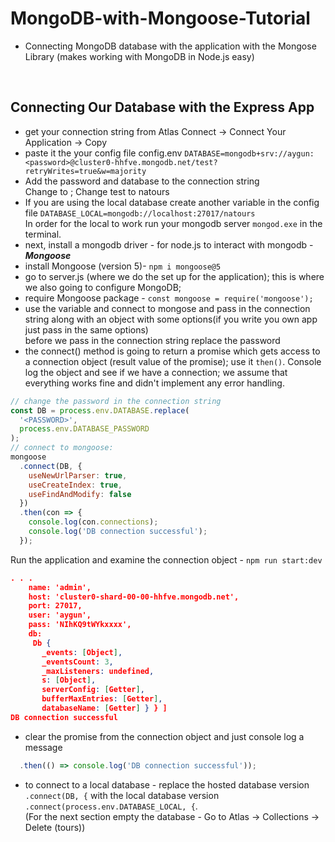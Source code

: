 # MongoDB-with-Mongoose-Tutorial
- Connecting MongoDB database with the application with the Mongose Library (makes working with MongoDB in Node.js easy)
<br/>

## Connecting Our Database with the Express App
- get your connection string from Atlas Connect -> Connect Your Application -> Copy
- paste it the your config file config.env ```DATABASE=mongodb+srv://aygun:<password>@cluster0-hhfve.mongodb.net/test?retryWrites=true&w=majority```
- Add the password and database to the connection string  
  Change <password> to <PASSWORD>; 
  Change test to natours
- If you are using the local database create another variable in the config file ```DATABASE_LOCAL=mongodb://localhost:27017/natours```  
  In order for the local to work run your mongodb server ```mongod.exe``` in the terminal.
- next, install a mongodb driver - for node.js to interact with mongodb - ***Mongoose***  
- install Mongoose (version 5)- ```npm i mongoose@5```
- go to server.js (where we do the set up for the application); this is where we also going to configure MongoDB;
- require Mongoose package - ```const mongoose = require('mongoose');```
- use the variable and connect to mongose and pass in the connection string along with an object with some options(if you write you own app just pass in the same options)  
  before we pass in the connection string replace the password
- the connect() method is going to return a promise which gets access to a connection object (result value of the promise); use it ```then()```. Console log the object and see if we have a connection; we assume that everything works fine and didn't implement any error handling.
```JavaScript
// change the password in the connection string
const DB = process.env.DATABASE.replace(
  '<PASSWORD>',
  process.env.DATABASE_PASSWORD
);
// connect to mongoose:
mongoose
  .connect(DB, {
    useNewUrlParser: true,
    useCreateIndex: true,
    useFindAndModify: false
  })
  .then(con => {
    console.log(con.connections);
    console.log('DB connection successful');
  });
```  
Run the application and examine the connection object - ```npm run start:dev```  
```JSON
. . .
    name: 'admin',
    host: 'cluster0-shard-00-00-hhfve.mongodb.net',
    port: 27017,
    user: 'aygun',
    pass: 'NIhKQ9tWYkxxxx',
    db:
     Db {
       _events: [Object],
       _eventsCount: 3,
       _maxListeners: undefined,
       s: [Object],
       serverConfig: [Getter],
       bufferMaxEntries: [Getter],
       databaseName: [Getter] } } ]
DB connection successful
```  
- clear the promise from the connection object and just console log a message  
```JavaScript
  .then(() => console.log('DB connection successful'));
```  
- to connect to a local database - replace the hosted database version ```.connect(DB, {``` with the local database version``` .connect(process.env.DATABASE_LOCAL, {```.  
(For the next section empty the database - Go to Atlas -> Collections -> Delete (tours))  
<br/>

